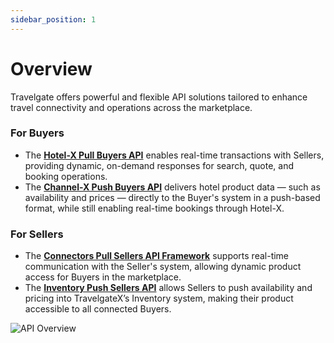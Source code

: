 ```yaml
---
sidebar_position: 1
---
```


# Overview

Travelgate offers powerful and flexible API solutions tailored to enhance travel connectivity and operations across the marketplace.

### For Buyers  

- The [**Hotel-X Pull Buyers API**](/docs/apis/for-buyers/hotel-x-pull-buyers-api/quickstart.mdx) enables real-time transactions with Sellers, providing dynamic, on-demand responses for search, quote, and booking operations.  
- The [**Channel-X Push Buyers API**](/docs/apis/for-buyers/channel-x-push-buyers-api/quickstart.mdx) delivers hotel product data — such as availability and prices — directly to the Buyer's system in a push-based format, while still enabling real-time bookings through Hotel-X.

### For Sellers  

- The [**Connectors Pull Sellers API Framework**](/docs/apis/for-sellers/connectors-pull-developers-api/Overview) supports real-time communication with the Seller's system, allowing dynamic product access for Buyers in the marketplace.  
- The [**Inventory Push Sellers API**](/docs/apis/for-sellers/inventory-push-graphql-api/quickstart.mdx) allows Sellers to push availability and pricing into TravelgateX’s Inventory system, making their product accessible to all connected Buyers.

![API Overview](https://storage.travelgate.com/docs/APIs_Overview.svg)
